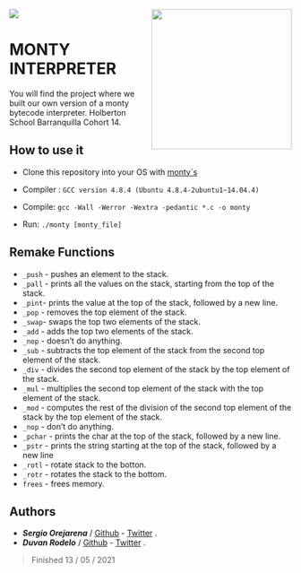 <div>
<a href="github.com/SergioO21/monty">
  <img align="right" src="https://media.tenor.com/images/348ea9e69f31f6a0c7ffd8452bd94eda/tenor.gif" width="250" height="250"/>
</a>
<a href="https://www.holbertonschool.com/">
  <img align="center" src="https://www.holbertonschool.com/holberton-logo.png"/>
</a>
</div>

<h1>MONTY INTERPRETER</h1>
You will find the project where we built our own version of a monty bytecode interpreter. Holberton School Barranquilla Cohort 14.
<h2>How to use it</h2>

- Clone this repository into your OS with [monty´s](https://github.com/SergioO21/monty.git)
 
- Compiler :  `GCC version 4.8.4 (Ubuntu 4.8.4-2ubuntu1~14.04.4)`

-  Compile:  `gcc -Wall -Werror -Wextra -pedantic *.c -o monty`
-   Run:  `./monty [monty_file]`

<h2>Remake Functions</h2>

 - `_push` - pushes an element to the stack.
 - `_pall` - prints all the values on the stack, starting from the top of the stack.
 - `_pint`- prints the value at the top of the stack, followed by a new line.
 - `_pop` - removes the top element of the stack.
 - `_swap`- swaps the top two elements of the stack.
 - `_add` - adds the top two elements of the stack.
 - `_nop` - doesn’t do anything.
 - `_sub` - subtracts the top element of the stack from the second top element of the stack.
 - `_div` - divides the second top element of the stack by the top element of the stack.
 - `_mul` - multiplies the second top element of the stack with the top element of the stack.
 - `_mod` - computes the rest of the division of the second top element of the stack by the top element of the stack.
 - `_nop` - don’t do anything.
 - `_pchar` - prints the char at the top of the stack, followed by a new line.
 - `_pstr` - prints the string starting at the top of the stack, followed by a new line
 - `_rotl` - rotate stack to the botton.
 - `_rotr` - rotates the stack to the bottom.
 - `frees` - frees memory.
<h2> Authors</h2>

 -  ***Sergio Orejarena*** / [Github](https://github.com/SergioO21) - [Twitter](https://twitter.com/SergioOR21) .
 - ***Duvan Rodelo*** / [Github](https://github.com/Rode1o) - [Twitter](https://twitter.com/duvanrode1o) .

> Finished 13 / 05 / 2021
